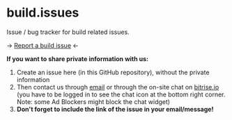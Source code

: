 # build.issues

Issue / bug tracker for build related issues.

-> [Report a build issue](https://github.com/bitrise-io/build.issues/issues/new) <-

__If you want to share private information with us:__

1. Create an issue here (in this GitHub repository), without the private information
1. Then contact us through [email](mailto:letsconnect@bitrise.io) or through the on-site chat on [bitrise.io](https://www.bitrise.io) (you have to be logged in to see the chat icon at the bottom right corner. Note: some Ad Blockers might block the chat widget)
1. __Don't forget to include the link of the issue in your email/message!__
